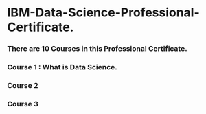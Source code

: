 # IBM-Data-Science-Professional-Certificate.
### There are 10 Courses in this Professional Certificate.

### **Course 1 : What is Data Science.**
### **Course 2**
### **Course 3**
